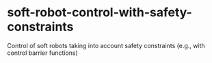# soft-robot-control-with-safety-constraints
Control of soft robots taking into account safety constraints (e.g., with control barrier functions)
